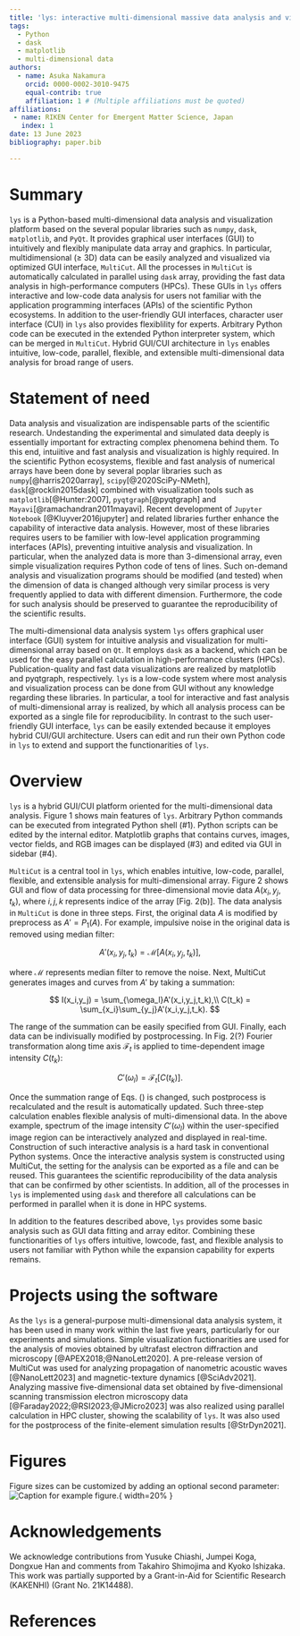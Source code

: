 ```yaml
---
title: 'lys: interactive multi-dimensional massive data analysis and visualization'
tags:
  - Python
  - dask
  - matplotlib
  - multi-dimensional data
authors:
  - name: Asuka Nakamura
    orcid: 0000-0002-3010-9475
    equal-contrib: true
    affiliation: 1 # (Multiple affiliations must be quoted)
affiliations:
 - name: RIKEN Center for Emergent Matter Science, Japan
   index: 1
date: 13 June 2023
bibliography: paper.bib

---
```


# Summary

`lys` is a Python-based multi-dimensional data analysis and visualization platform based on the several popular libraries such as `numpy`, `dask`, `matplotlib`, and `PyQt`. It provides  graphical user interfaces (GUI) to intuitively and flexibly manipulate data array and graphics. In particular, multidimensional ($\ge$ 3D) data can be easily analyzed and visualized via optimized GUI interface, `MultiCut`. All the processes in `MultiCut` is automatically calculated in parallel using `dask` array, providing the fast data analysis in high-performance computers (HPCs). These GUIs in `lys` offers interactive and low-code data analysis for users not familiar with the application programming interfaces (APIs) of the scientific Python ecosystems. In addition to the user-friendly GUI interfaces, character user interface (CUI) in `lys` also provides flexiblility for experts. Arbitrary Python code can be executed in the extended Python interpreter system, which can be merged in `MultiCut`. Hybrid GUI/CUI architecture in `lys` enables intuitive, low-code, parallel, flexible, and extensible multi-dimensional data analysis for broad range of users. 

# Statement of need

Data analysis and visualization are indispensable parts of the scientific research. Undestanding the experimental and simulated data deeply is essentially important for extracting complex phenomena behind them. To this end, intuiitive and fast analysis and visualization is highly required. In the scientific Python ecosystems, flexible and fast analysis of numerical arrays have been done by several poplar libraries such as `numpy`[@harris2020array], `scipy`[@2020SciPy-NMeth], `dask`[@rocklin2015dask] combined with visualization tools such as `matplotlib`[@Hunter:2007], `pyqtgraph`[@pyqtgraph] and `Mayavi`[@ramachandran2011mayavi]. Recent development of `Jupyter Notebook` [@Kluyver2016jupyter] and related libraries further enhance the capability of interactive data analysis. However, most of these libraries requires users to be familier with low-level application programming interfaces (APIs), preventing intuitive analysis and visualization. In particular, when the analyzed data is more than 3-dimensional array, even simple visualization requires Python code of tens of lines. Such on-demand analysis and visualization programs should be modified (and tested) when the dimension of data is changed although very similar process is very frequently applied to data with different dimension. Furthermore, the code for such analysis should be preserved to guarantee the reproducibility of the scientific results.

The multi-dimensional data analysis system `lys` offers graphical user interface (GUI) system for intuitive analysis and visualization for multi-dimensional array based on `Qt`. It employs `dask` as a backend, which can be used for the easy parallel calculation in high-performance clusters (HPCs). Publication-quality and fast data visualizations are realized by matplotlib and pyqtgraph, respectively. `lys` is a low-code system where most analysis and visualization process can be done from GUI without any knowledge regarding these libraries. In particular, a tool for interactive and fast analysis of multi-dimensional array is realized, by which all analysis process can be exported as a single file for reproducibility. In contrast to the such user-friendly GUI interface, `lys` can be easily extended because it employes hybrid CUI/GUI architecture. Users can edit and run their own Python code in `lys` to extend and support the functionarities of `lys`. 

# Overview

`lys` is a hybrid GUI/CUI platform oriented for the multi-dimensional data analysis. Figure 1 shows main features of `lys`. Arbitrary Python commands can be executed from integrated Python shell (#1). Python scripts can be edited by the internal editor. Matplotlib graphs that contains curves, images, vector fields, and RGB images can be displayed (#3) and edited via GUI in sidebar (#4). 

`MultiCut` is a central tool in `lys`, which enables intuitive, low-code, parallel, flexible, and extensible analysis for multi-dimensional array. Figure 2 shows GUI and flow of data processing for three-dimensional movie data $A(x_i,y_j,t_k)$, where $i,j,k$ represents indice of the array [Fig. 2(b)]. The data analysis in `MultiCut` is done in three steps. First, the original data $A$ is modified by preprocess as $A'=P_1(A)$. For example, impulsive noise in the original data is removed using median filter: 

$$A'(x_i,y_j,t_k) = \mathcal{M}[A(x_i,y_j,t_k)],$$

where $\mathcal{M}$ represents median filter to remove the noise.
Next, MultiCut generates images and curves from $A'$ by taking a summation:

$$
I(x_i,y_j) = \sum_{\omega_l}A'(x_i,y_j,t_k),\\
C(t_k) = \sum_{x_i}\sum_{y_j}A'(x_i,y_j,t_k).
$$

The range of the summation can be easily specified from GUI. Finally, each data can be indivisually modified by postprocessing. In Fig. 2(?) Fourier transformation along time axis $\mathcal{F}_t$ is applied to time-dependent image intensity $C(t_k)$:

$$
C'(\omega_l) = \mathcal{F}_t[C(t_k)].
$$

Once the summation range of Eqs. () is changed, such postprocess is recalculated and the result is automatically updated. Such three-step calculation enables flexible analysis of multi-dimensional data. In the above example, spectrum of the image intensity $C'(\omega_l)$ within the user-specified image region can be interactively analyzed and displayed in real-time. Construction of such interactive analysis is a hard task in conventional Python systems. Once the interactive analysis system is constructed using MultiCut, the setting for the analysis can be exported as a file and can be reused. This guarantees the scientific reproducibility of the data analysis that can be confirmed by other scientists. In addition, all of the processes in `lys` is implemented using `dask` and therefore all calculations can be performed in parallel when it is done in HPC systems.

In addition to the features described above, `lys` provides some basic analysis such as GUI data fitting and array editor. Combining these functionarities of `lys` offers intuitive, lowcode, fast, and flexible analysis to users not familiar with Python while the expansion capability for experts remains.

# Projects using the software

As the `lys` is a general-purpose multi-dimensional data analysis system, it has been used in many work within the last five years, particularly for our experiments and simulations. Simple visualization fuctionarities are used for the analysis of movies obtained by ultrafast electron diffraction and microscopy [@APEX2018;@NanoLett2020]. A pre-release version of MultiCut was used for analyzing propagation of nanometric acoustic waves [@NanoLett2023] and magnetic-texture dynamics [@SciAdv2021]. Analyzing massive five-dimensional data set obtained by five-dimensional scanning transmission electron microscopy data [@Faraday2022;@RSI2023;@JMicro2023] was also realized using parallel calculation in HPC cluster, showing the scalability of `lys`. It was also used for the postprocess of the finite-element simulation results [@StrDyn2021].

# Figures

Figure sizes can be customized by adding an optional second parameter:
![Caption for example figure.](figure.png){ width=20% }

# Acknowledgements

We acknowledge contributions from Yusuke Chiashi, Jumpei Koga, Dongxue Han and comments from Takahiro Shimojima and Kyoko Ishizaka. This  work  was  partially  supported  by  a Grant-in-Aid  for  Scientific  Research  (KAKENHI)  (Grant  No.  21K14488).

# References
